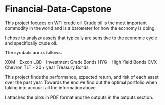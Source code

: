 # Financial-Data-Capstone

This project focuses on WTI crude oil. Crude oil is the most important commodity in the world and is a barometer for how the economy is doing.

I chose to analyze assets that typically are sensitive to the economic cycle and specifically crude oil.

The symbols are as follows:

XOM - Exxon
LQD - Investment Grade Bonds
HYG - High Yield Bonds
CVX - Chevron
TLT - 20 + year Treasury Bonds

This project finds the performance, expected return, and risk of each asset over the past year.
Towards the end we find out the optimal portfolio when taking into account all the information above. 

I attached the plots in PDF format and the outputs in the outputs section.
